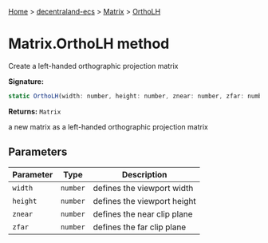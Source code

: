 [Home](./index) &gt; [decentraland-ecs](./decentraland-ecs.md) &gt; [Matrix](./decentraland-ecs.matrix.md) &gt; [OrthoLH](./decentraland-ecs.matrix.ortholh.md)

# Matrix.OrthoLH method

Create a left-handed orthographic projection matrix

**Signature:**
```javascript
static OrthoLH(width: number, height: number, znear: number, zfar: number): Matrix;
```
**Returns:** `Matrix`

a new matrix as a left-handed orthographic projection matrix

## Parameters

|  Parameter | Type | Description |
|  --- | --- | --- |
|  `width` | `number` | defines the viewport width |
|  `height` | `number` | defines the viewport height |
|  `znear` | `number` | defines the near clip plane |
|  `zfar` | `number` | defines the far clip plane |

